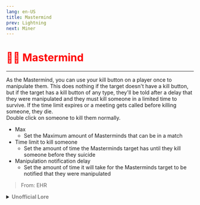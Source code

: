 ```yaml
---
lang: en-US
title: Mastermind
prev: Lightning
next: Miner
---
```


# <font color="red">🧙‍♂️ <b>Mastermind</b></font> <Badge text="Concealing" type="tip" vertical="middle"/>
---

As the Mastermind, you can use your kill button on a player once to manipulate them. This does nothing if the target doesn't have a kill button, but if the target has a kill button of any type, they'll be told after a delay that they were manipulated and they must kill someone in a limited time to survive. If the time limit expires or a meeting gets called before killing someone, they die.<br>
Double click on someone to kill them normally.
* Max
  * Set the Maximum amount of Masterminds that can be in a match
* Time limit to kill someone
  * Set the amount of time the Masterminds target has until they kill someone before they suicide
* Manipulation notification delay
  * Set the amount of time it will take for the Masterminds target to be notified that they were manipulated

> From: EHR

<details>
<summary><b><font color=gray>Unofficial Lore</font></b></summary>

Placeholder: This role is a ROLE OH EM GOSH
> Submitted by: Member
</details>